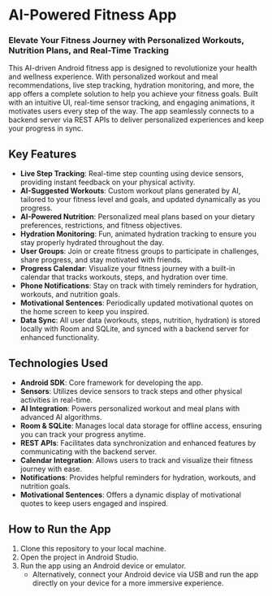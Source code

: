 # AI-Powered Fitness App

### Elevate Your Fitness Journey with Personalized Workouts, Nutrition Plans, and Real-Time Tracking

This AI-driven Android fitness app is designed to revolutionize your health and wellness experience. With personalized workout and meal recommendations, live step tracking, hydration monitoring, and more, the app offers a complete solution to help you achieve your fitness goals. Built with an intuitive UI, real-time sensor tracking, and engaging animations, it motivates users every step of the way. The app seamlessly connects to a backend server via REST APIs to deliver personalized experiences and keep your progress in sync.

## Key Features

- **Live Step Tracking**: Real-time step counting using device sensors, providing instant feedback on your physical activity.
- **AI-Suggested Workouts**: Custom workout plans generated by AI, tailored to your fitness level and goals, and updated dynamically as you progress.
- **AI-Powered Nutrition**: Personalized meal plans based on your dietary preferences, restrictions, and fitness objectives.
- **Hydration Monitoring**: Fun, animated hydration tracking to ensure you stay properly hydrated throughout the day.
- **User Groups**: Join or create fitness groups to participate in challenges, share progress, and stay motivated with friends.
- **Progress Calendar**: Visualize your fitness journey with a built-in calendar that tracks workouts, steps, and hydration over time.
- **Phone Notifications**: Stay on track with timely reminders for hydration, workouts, and nutrition goals.
- **Motivational Sentences**: Periodically updated motivational quotes on the home screen to keep you inspired.
- **Data Sync**: All user data (workouts, steps, nutrition, hydration) is stored locally with Room and SQLite, and synced with a backend server for enhanced functionality.

## Technologies Used

- **Android SDK**: Core framework for developing the app.
- **Sensors**: Utilizes device sensors to track steps and other physical activities in real-time.
- **AI Integration**: Powers personalized workout and meal plans with advanced AI algorithms.
- **Room & SQLite**: Manages local data storage for offline access, ensuring you can track your progress anytime.
- **REST APIs**: Facilitates data synchronization and enhanced features by communicating with the backend server.
- **Calendar Integration**: Allows users to track and visualize their fitness journey with ease.
- **Notifications**: Provides helpful reminders for hydration, workouts, and nutrition goals.
- **Motivational Sentences**: Offers a dynamic display of motivational quotes to keep users engaged and inspired.

## How to Run the App

1. Clone this repository to your local machine.
2. Open the project in Android Studio.
3. Run the app using an Android device or emulator.
   - Alternatively, connect your Android device via USB and run the app directly on your device for a more immersive experience.
   
